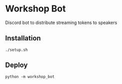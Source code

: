 # Workshop Bot

Discord bot to distribute streaming tokens to speakers

## Installation

```
./setup.sh
```

## Deploy

```
python -m workshop_bot
```
